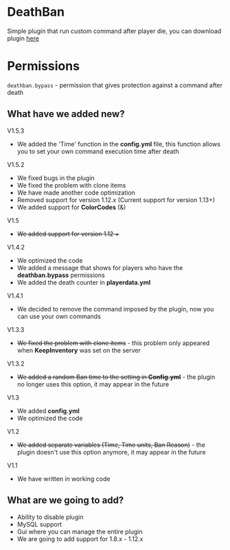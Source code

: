# DeathBan

  Simple plugin that run custom command after player die, you can download plugin [here](#https://www.spigotmc.org/resources/deathban.91723/)
  
# Permissions
  `deathban.bypass` - permission that gives protection against a command after death
  
## What have we added new?
V1.5.3
  * We added the 'Time' function in the **config.yml** file, this function allows you to set your own     command execution time after death

V1.5.2
  * We fixed bugs in the plugin
  * We fixed the problem with clone items
  * We have made another code optimization
  * Removed support for version 1.12.x (Current support for version 1.13+)
  * We added support for **ColorCodes** (&)

V1.5
  * ~~We added support for version 1.12 +~~

V1.4.2
  * We optimized the code 
  * We added a message that shows for players who have the **deathban.bypass** permissions 
  * We added the death counter in **playerdata.yml**

V1.4.1
  * We decided to remove the command imposed by the plugin, now you can use your own commands

V1.3.3
  * ~~We fixed the problem with clone items~~ - this problem only appeared when **KeepInventory** was set on the server

V1.3.2
  * ~~We added a random Ban time to the setting in **Config.yml**~~ - the plugin no longer uses this option, it may appear in the future

V1.3
  * We added **config.yml**
  * We optimized the code

V1.2
  * ~~We added separate variables (Time, Time units, Ban Reason)~~ - the plugin doesn't use this option anymore, it may appear in the future
  
V1.1
  * We have written in working code

## What are we going to add?

  * Ability to disable plugin 
  * MySQL support
  * Gui where you can manage the entire plugin
  * We are going to add support for 1.8.x - 1.12.x

